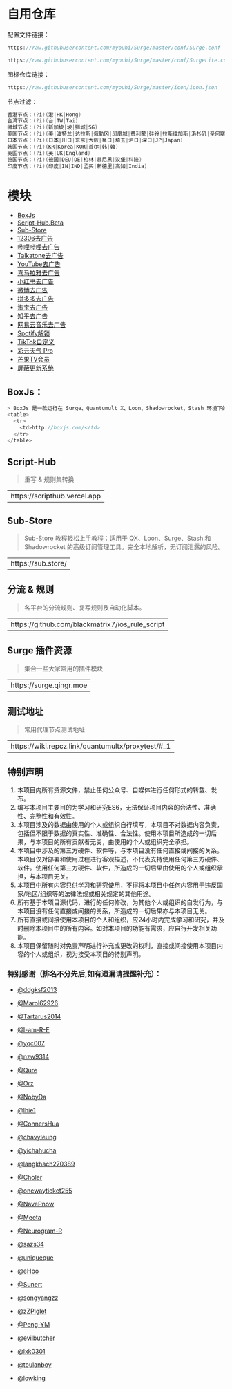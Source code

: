# 自用仓库

配置文件链接：<br>
```Java
https://raw.githubusercontent.com/myouhi/Surge/master/conf/Surge.conf

https://raw.githubusercontent.com/myouhi/Surge/master/conf/SurgeLite.conf
```
图标仓库链接：<br>
```Java
https://raw.githubusercontent.com/myouhi/Surge/master/icon/icon.json
```
节点过滤：<br>
```Java
香港节点：(?i)(港|HK|Hong)
台湾节点：(?i)(台|TW|Tai)
狮城节点：(?i)(新加坡|坡|狮城|SG)
美国节点：(?i)(美|波特兰|达拉斯|俄勒冈|凤凰城|费利蒙|硅谷|拉斯维加斯|洛杉矶|圣何塞|圣克拉拉|西雅图|芝加哥|US|United States)
日本节点：(?i)(日本|川日|东京|大阪|泉日|埼玉|沪日|深日|JP|Japan)
韩国节点：(?i)(KR|Korea|KOR|首尔|韩|韓)
英国节点：(?i)(英|UK|England)
德国节点：(?i)(德国|DEU|DE|柏林|慕尼黑|汉堡|科隆)
印度节点：(?i)(印度|IN|IND|孟买|新德里|高知|India)
```

# 模块

* [BoxJs](https://raw.githubusercontent.com/myouhi/Surge/master/module/BoxJs.sgmodule)
* [Script-Hub.Beta](https://raw.githubusercontent.com/myouhi/Surge/master/module/Script-Hub.Beta.sgmodule)
* [Sub-Store](https://raw.githubusercontent.com/myouhi/Surge/master/module/Sub-Store.sgmodule)
* [12306去广告](https://raw.githubusercontent.com/myouhi/Surge/master/module/12306.sgmodule)
* [哔哩哔哩去广告](https://raw.githubusercontent.com/myouhi/Surge/master/module/BiliBili.sgmodule)
* [Talkatone去广告](https://raw.githubusercontent.com/myouhi/Surge/master/module/Talkatone.sgmodule)
* [YouTube去广告](https://raw.githubusercontent.com/myouhi/Surge/master/module/YouTube.sgmodule)
* [喜马拉雅去广告](https://raw.githubusercontent.com/myouhi/Surge/master/module/Xmlya.sgmodule)
* [小红书去广告](https://raw.githubusercontent.com/myouhi/Surge/master/module/XiaoHongShu.sgmodule)
* [微博去广告](https://raw.githubusercontent.com/myouhi/Surge/master/module/WeiBo.sgmodule)
* [拼多多去广告](https://raw.githubusercontent.com/myouhi/Surge/master/module/PinDuoDuo.sgmodule)
* [淘宝去广告](https://raw.githubusercontent.com/myouhi/Surge/master/module/TaoBao.sgmodule)
* [知乎去广告](https://raw.githubusercontent.com/myouhi/Surge/master/module/ZhiHu.sgmodule)
* [网易云音乐去广告](https://raw.githubusercontent.com/myouhi/Surge/master/module/NetEaseMusic.sgmodule)
* [Spotify解锁](https://raw.githubusercontent.com/myouhi/Surge/master/module/Spotify.sgmodule)
* [TikTok自定义](https://raw.githubusercontent.com/myouhi/Surge/master/module/TikTok.sgmodule)
* [彩云天气 Pro](https://raw.githubusercontent.com/myouhi/Surge/master/module/CaiYun.sgmodule)
* [芒果TV会员](https://raw.githubusercontent.com/myouhi/Surge/master/module/MangGuoTV.sgmodule)
* [屏蔽更新系统](https://raw.githubusercontent.com/myouhi/Surge/master/module/BlockUpdate.sgmodule)

## BoxJs：<br>
```Java
> BoxJs 是一款运行在 Surge、Quantumult X、Loon、Shadowrocket、Stash 环境下的脚本！
<table>
  <tr>
    <td>http://boxjs.com/</td>
  </tr>
</table>
```

## Script-Hub
> 重写 & 规则集转换
<table>
  <tr>
    <td>https://scripthub.vercel.app</td>
  </tr>
</table>

## Sub-Store
> Sub-Store 教程轻松上手教程：适用于 QX、Loon、Surge、Stash 和 Shadowrocket 的高级订阅管理工具。完全本地解析，无订阅泄露的风险。
<table>
  <tr>
    <td>https://sub.store/</td>
  </tr>
</table>

## 分流 & 规则
> 各平台的分流规则、复写规则及自动化脚本。
<table>
  <tr>
    <td>https://github.com/blackmatrix7/ios_rule_script</td>
  </tr>
</table>

## Surge 插件资源
> 集合一些大家常用的插件模块
<table>
  <tr>
    <td>https://surge.qingr.moe</td>
  </tr>
</table>

## 测试地址
> 常用代理节点测试地址
<table>
  <tr>
    <td>https://wiki.repcz.link/quantumultx/proxytest/#_1</td>
  </tr>
</table>

## 特别声明

1. 本项目内所有资源文件，禁止任何公众号、自媒体进行任何形式的转载、发布。
2. 编写本项目主要目的为学习和研究ES6，无法保证项目内容的合法性、准确性、完整性和有效性。
3. 本项目涉及的数据由使用的个人或组织自行填写，本项目不对数据内容负责，包括但不限于数据的真实性、准确性、合法性。使用本项目所造成的一切后果，与本项目的所有贡献者无关，由使用的个人或组织完全承担。
4. 本项目中涉及的第三方硬件、软件等，与本项目没有任何直接或间接的关系。本项目仅对部署和使用过程进行客观描述，不代表支持使用任何第三方硬件、软件。使用任何第三方硬件、软件，所造成的一切后果由使用的个人或组织承担，与本项目无关。
5. 本项目中所有内容只供学习和研究使用，不得将本项目中任何内容用于违反国家/地区/组织等的法律法规或相关规定的其他用途。
6. 所有基于本项目源代码，进行的任何修改，为其他个人或组织的自发行为，与本项目没有任何直接或间接的关系，所造成的一切后果亦与本项目无关。
7. 所有直接或间接使用本项目的个人和组织，应24小时内完成学习和研究，并及时删除本项目中的所有内容。如对本项目的功能有需求，应自行开发相关功能。
8. 本项目保留随时对免责声明进行补充或更改的权利，直接或间接使用本项目内容的个人或组织，视为接受本项目的特别声明。

### 特别感谢（排名不分先后,如有遗漏请提醒补充）：

* [@ddgksf2013](https://github.com/ddgksf2013)

* [@Marol62926](https://github.com/Marol62926)

* [@Tartarus2014](https://github.com/Tartarus2014)

* [@I-am-R-E](https://github.com/I-am-R-E)

* [@yqc007](https://github.com/yqc007)

* [@nzw9314](https://github.com/nzw9314)

* [@Qure](https://github.com/Koolson/Qure)

* [@Orz](https://github.com/Orz-3/mini)

* [@NobyDa](https://github.com/NobyDa)

* [@lhie1](https://github.com/lhie1)

* [@ConnersHua](https://github.com/ConnersHua)

* [@chavyleung](https://github.com/chavyleung)

* [@yichahucha](https://github.com/yichahucha)

* [@langkhach270389](https://github.com/langkhach270389)

* [@Choler](https://github.com/Choler)

* [@onewayticket255](https://github.com/onewayticket255)

* [@NavePnow](https://github.com/NavePnow)

* [@Meeta](https://github.com/MeetaGit)

* [@Neurogram-R](https://github.com/Neurogram-R)

* [@sazs34](https://github.com/sazs34)

* [@uniqueque](https://github.com/uniqueque)

* [@eHpo](https://github.com/eHpo1/Rules)

* [@Sunert](https://github.com/Sunert/Scripts)

* [@songyangzz](https://github.com/songyangzz/QuantumultX.git)

* [@zZPiglet](https://github.com/zZPiglet/Task.git)

* [@Peng-YM](https://github.com/Peng-YM/QuanX)

* [@evilbutcher](https://github.com/evilbutcher/Quantumult_X/tree/master)

* [@lxk0301](https://gitee.com/lxk0301/jd_scripts/tree/master/)

* [@toulanboy](https://github.com/toulanboy/scripts)

* [@lowking](https://github.com/lowking/Scripts)

